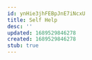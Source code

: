 ```yaml
---
id: ynHie3jhFEBpJnE7iNcxU
title: Self Help
desc: ''
updated: 1689529846278
created: 1689529846278
stub: true
---
```


